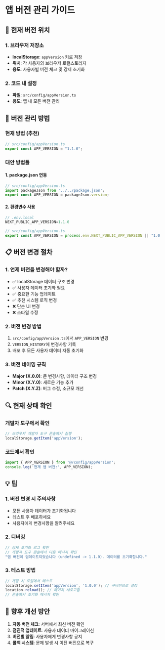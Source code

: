 # 앱 버전 관리 가이드

## 📍 현재 버전 위치

### 1. 브라우저 저장소
- **localStorage**: `appVersion` 키로 저장
- **위치**: 각 사용자의 브라우저 로컬스토리지
- **용도**: 사용자별 버전 체크 및 강제 초기화

### 2. 코드 내 설정
- **파일**: `src/config/appVersion.ts`
- **용도**: 앱 내 모든 버전 관리

## 🔧 버전 관리 방법

### 현재 방법 (추천)
```typescript
// src/config/appVersion.ts
export const APP_VERSION = "1.1.0";
```

### 대안 방법들

#### 1. package.json 연동
```typescript
// src/config/appVersion.ts
import packageJson from '../../package.json';
export const APP_VERSION = packageJson.version;
```

#### 2. 환경변수 사용
```typescript
// .env.local
NEXT_PUBLIC_APP_VERSION=1.1.0

// src/config/appVersion.ts
export const APP_VERSION = process.env.NEXT_PUBLIC_APP_VERSION || "1.0.0";
```

## 📋 버전 변경 절차

### 1. 언제 버전을 변경해야 할까?
- ✅ localStorage 데이터 구조 변경
- ✅ 사용자 데이터 초기화 필요
- ✅ 중요한 기능 업데이트
- ✅ 추천 시스템 로직 변경
- ❌ 단순 UI 변경
- ❌ 스타일 수정

### 2. 버전 변경 방법
1. `src/config/appVersion.ts`에서 `APP_VERSION` 변경
2. `VERSION_HISTORY`에 변경사항 기록
3. 배포 후 모든 사용자 데이터 자동 초기화

### 3. 버전 네이밍 규칙
- **Major (X.0.0)**: 큰 변경사항, 데이터 구조 변경
- **Minor (X.Y.0)**: 새로운 기능 추가
- **Patch (X.Y.Z)**: 버그 수정, 소규모 개선

## 🔍 현재 상태 확인

### 개발자 도구에서 확인
```javascript
// 브라우저 개발자 도구 콘솔에서 실행
localStorage.getItem('appVersion');
```

### 코드에서 확인
```typescript
import { APP_VERSION } from '@/config/appVersion';
console.log('현재 앱 버전:', APP_VERSION);
```

## 💡 팁

### 1. 버전 변경 시 주의사항
- 모든 사용자 데이터가 초기화됩니다
- 테스트 후 배포하세요
- 사용자에게 변경사항을 알려주세요

### 2. 디버깅
```typescript
// 강제 초기화 로그 확인
// 개발자 도구 콘솔에서 다음 메시지 확인
"앱 버전이 업데이트되었습니다 (undefined -> 1.1.0). 데이터를 초기화합니다."
```

### 3. 테스트 방법
```javascript
// 개발 시 로컬에서 테스트
localStorage.setItem('appVersion', '1.0.0'); // 구버전으로 설정
location.reload(); // 페이지 새로고침
// 콘솔에서 초기화 메시지 확인
```

## 🚀 향후 개선 방안

1. **자동 버전 체크**: 서버에서 최신 버전 확인
2. **점진적 업데이트**: 사용자 데이터 마이그레이션
3. **버전별 알림**: 사용자에게 변경사항 공지
4. **롤백 시스템**: 문제 발생 시 이전 버전으로 복구 